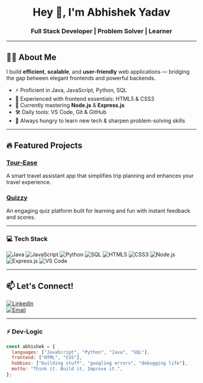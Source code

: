 <!--
  README for Abhishek Yadav — Full Stack Web Developer
-->

<h1 align="center">Hey 👋, I'm Abhishek Yadav</h1>
<h3 align="center">Full Stack Developer | Problem Solver | Learner</h3>

---

## 👨‍💻 About Me

I build **efficient**, **scalable**, and **user-friendly** web applications — bridging the gap between elegant frontends and powerful backends.

- ⚡ Proficient in Java, JavaScript, Python, SQL  
- 🎯 Experienced with frontend essentials: HTML5 & CSS3  
- 🚀 Currently mastering **Node.js** & **Express.js**  
- 🛠️ Daily tools: VS Code, Git & GitHub  
- 🌱 Always hungry to learn new tech & sharpen problem-solving skills  

---

## 🔥 Featured Projects

### [Tour-Ease](https://github.com/theabishek/Tour-Ease)  
A smart travel assistant app that simplifies trip planning and enhances your travel experience.

### [Quizzy](https://github.com/theabishek/Quizzy)  
An engaging quiz platform built for learning and fun with instant feedback and scores.

---

### 💻 Tech Stack

![Java](https://img.shields.io/badge/Java-ED8B00?style=for-the-badge&logo=java&logoColor=white)
![JavaScript](https://img.shields.io/badge/JavaScript-F7DF1E?style=for-the-badge&logo=javascript&logoColor=black)
![Python](https://img.shields.io/badge/Python-3776AB?style=for-the-badge&logo=python&logoColor=white)
![SQL](https://img.shields.io/badge/SQL-4479A1?style=for-the-badge&logo=mysql&logoColor=white)
![HTML5](https://img.shields.io/badge/HTML5-E34F26?style=for-the-badge&logo=html5&logoColor=white)
![CSS3](https://img.shields.io/badge/CSS3-1572B6?style=for-the-badge&logo=css3&logoColor=white)
![Node.js](https://img.shields.io/badge/Node.js-339933?style=for-the-badge&logo=node.js&logoColor=white)
![Express.js](https://img.shields.io/badge/Express.js-000000?style=for-the-badge&logo=express&logoColor=white)
![VS Code](https://img.shields.io/badge/VS_Code-007ACC?style=for-the-badge&logo=visual-studio-code&logoColor=white)

---

## 📫 Let's Connect!

[![LinkedIn](https://img.shields.io/badge/LinkedIn-Abhishek%20Yadav-blue?style=flat&logo=linkedin&logoColor=white)](https://www.linkedin.com/in/abishekydv)  
[![Email](https://img.shields.io/badge/-abishekyaduvanshi38@gmail.com-c14438?style=flat&logo=gmail&logoColor=white&link=mailto:abishekyaduvanshi38@gmail.com)](mailto:abishekyaduvanshi38@gmail.com)

---

### ⚡ Dev-Logic

```js
const abhishek = {
  languages: ["JavaScript", "Python", "Java", "SQL"],
  frontend: ["HTML", "CSS"],
  hobbies: ["building stuff", "googling errors", "debugging life"],
  motto: "Think it. Build it. Improve it.",
};
